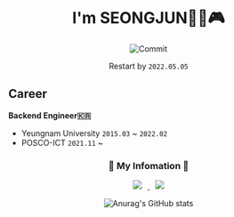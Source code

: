 <div align="center">
    
# I'm SEONGJUN🧑‍💻🎮  
    
![Commit](https://user-images.githubusercontent.com/57768558/108633259-a2417200-74b6-11eb-8910-5e75b191a47e.gif)   

Restart by ```2022.05.05```  

</div>

## Career
**Backend Engineer🇰🇷**
- Yeungnam University ```2015.03``` ~ ```2022.02```  
- POSCO-ICT ```2021.11``` ~ 
    
<div align="center">
    
<h3 align="center">🧷 My Infomation 🧷</h3>

<a href="https://instagram.com/mk_seo_10">
    <img 
        src="http://img.shields.io/badge/-Instagram-E4405F?style=flat&logo=Instagram&logoColor=white&link=https://instagram.com/mk_seo_10/"
        style="height : auto; margin-left : 10px; margin-right : 10px;"/>
</a>
  
<a align="center" href="https://www.notion.so/e35ae9c8467846c7a1ad67701a3a4649/">
    <img 
        src="http://img.shields.io/badge/-Portfolio-000000?             style=flat&logo=Notion&logoColor=white&link=https://www.notion.so/e35ae9c8467846c7a1ad67701a3a4649/"
        style="height : auto; margin-left : 10px; margin-right : 10px;"/>
</a>
  
![Anurag's GitHub stats](https://github-readme-stats.vercel.app/api?username=mmkseoj&show_icons=true&theme=tokyonight)  

</div>
<!--
**mmkseoj/mmkseoj** is a ✨ _special_ ✨ repository because its `README.md` (this file) appears on your GitHub profile.  
